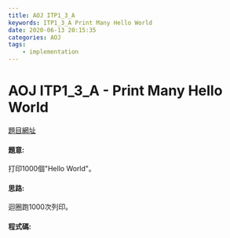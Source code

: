 ```yaml
---
title: AOJ ITP1_3_A
keywords: ITP1_3_A Print Many Hello World
date: 2020-06-13 20:15:35
categories: AOJ
tags:
    - implementation
---
```

# AOJ ITP1_3_A - Print Many Hello World
[題目網址](https://onlinejudge.u-aizu.ac.jp/courses/lesson/2/ITP1/3/ITP1_3_A)

#### 題意:
打印1000個"Hello World"。

<!-- more -->
#### 思路:
迴圈跑1000次列印。

#### 程式碼:
<script src="https://gist.github.com/Daviswww/5e3804fa7a5fa32a4a1fc45d1696a7b3.js"></script>